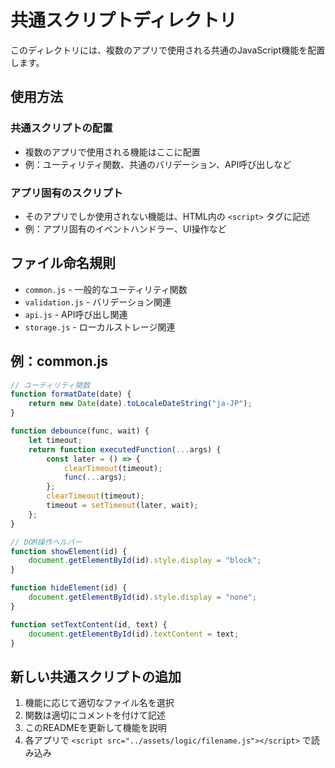 # 共通スクリプトディレクトリ

このディレクトリには、複数のアプリで使用される共通のJavaScript機能を配置します。

## 使用方法

### 共通スクリプトの配置

- 複数のアプリで使用される機能はここに配置
- 例：ユーティリティ関数、共通のバリデーション、API呼び出しなど

### アプリ固有のスクリプト

- そのアプリでしか使用されない機能は、HTML内の `<script>` タグに記述
- 例：アプリ固有のイベントハンドラー、UI操作など

## ファイル命名規則

- `common.js` - 一般的なユーティリティ関数
- `validation.js` - バリデーション関連
- `api.js` - API呼び出し関連
- `storage.js` - ローカルストレージ関連

## 例：common.js

```javascript
// ユーティリティ関数
function formatDate(date) {
    return new Date(date).toLocaleDateString("ja-JP");
}

function debounce(func, wait) {
    let timeout;
    return function executedFunction(...args) {
        const later = () => {
            clearTimeout(timeout);
            func(...args);
        };
        clearTimeout(timeout);
        timeout = setTimeout(later, wait);
    };
}

// DOM操作ヘルパー
function showElement(id) {
    document.getElementById(id).style.display = "block";
}

function hideElement(id) {
    document.getElementById(id).style.display = "none";
}

function setTextContent(id, text) {
    document.getElementById(id).textContent = text;
}
```

## 新しい共通スクリプトの追加

1. 機能に応じて適切なファイル名を選択
2. 関数は適切にコメントを付けて記述
3. このREADMEを更新して機能を説明
4. 各アプリで `<script src="../assets/logic/filename.js"></script>` で読み込み
